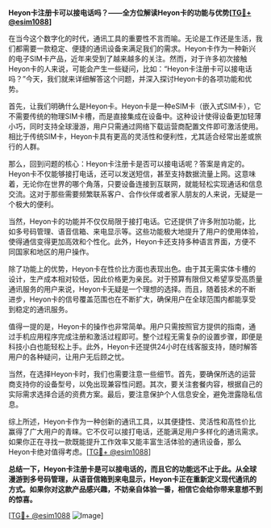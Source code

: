 **Heyon卡注册卡可以接电话吗？——全方位解读Heyon卡的功能与优势[[TG💪+ @esim1088](https://t.me/s/esim1088)]**

在当今这个数字化的时代，通讯工具的重要性不言而喻。无论是工作还是生活，我们都需要一款稳定、便捷的通讯设备来满足我们的需求。Heyon卡作为一种新兴的电子SIM卡产品，近年来受到了越来越多的关注。然而，对于许多初次接触Heyon卡的人来说，可能会产生一些疑问，比如：“Heyon卡注册卡可以接电话吗？”今天，我们就来详细解答这个问题，并深入探讨Heyon卡的各项功能和优势。

首先，让我们明确什么是Heyon卡。Heyon卡是一种eSIM卡（嵌入式SIM卡），它不需要传统的物理SIM卡槽，而是直接集成在设备中。这种设计使得设备更加轻薄小巧，同时支持全球漫游，用户只需通过网络下载运营商配置文件即可激活使用。相比于传统SIM卡，Heyon卡具有更高的灵活性和便利性，尤其适合经常出差或旅行的人群。

那么，回到问题的核心：Heyon卡注册卡是否可以接电话呢？答案是肯定的。Heyon卡不仅能够接打电话，还可以发送短信，甚至支持数据流量上网。这意味着，无论你在世界的哪个角落，只要设备连接到互联网，就能轻松实现通话和信息交流。这对于那些需要频繁联系客户、合作伙伴或者家人朋友的人来说，无疑是一个极大的便利。

当然，Heyon卡的功能并不仅仅局限于接打电话。它还提供了许多附加功能，比如多号码管理、语音信箱、来电显示等。这些功能极大地提升了用户的使用体验，使得通信变得更加高效和个性化。此外，Heyon卡还支持多种语言界面，方便不同国家和地区的用户操作。

除了功能上的优势，Heyon卡在性价比方面也表现出色。由于其无需实体卡槽的设计，生产成本相对较低，因此价格更为亲民。对于预算有限但又希望享受高质量通讯服务的用户来说，Heyon卡无疑是一个理想的选择。而且，随着技术的不断进步，Heyon卡的信号覆盖范围也在不断扩大，确保用户在全球范围内都能享受到稳定的通讯服务。

值得一提的是，Heyon卡的操作也非常简单。用户只需按照官方提供的指南，通过手机应用程序完成注册和激活过程即可。整个过程无需复杂的设置步骤，即便是科技小白也能轻松上手。此外，Heyon卡还提供24小时在线客服支持，随时解答用户的各种疑问，让用户无后顾之忧。

当然，在选择Heyon卡时，我们也需要注意一些细节。首先，要确保所选的运营商支持你的设备型号，以免出现兼容性问题。其次，要关注套餐内容，根据自己的实际需求选择合适的资费方案。最后，要注意保护个人信息安全，避免泄露隐私信息。

综上所述，Heyon卡作为一种创新的通讯工具，以其便捷性、灵活性和高性价比赢得了广大用户的青睐。它不仅可以接打电话，还能满足用户多样化的通讯需求。如果你正在寻找一款既能提升工作效率又能丰富生活体验的通讯设备，那么Heyon卡绝对值得考虑。[[TG💪+ @esim1088](https://t.me/s/esim1088)]

**总结一下，Heyon卡注册卡是可以接电话的，而且它的功能远不止于此。从全球漫游到多号码管理，从语音信箱到来电显示，Heyon卡正在重新定义现代通讯的方式。如果你对这款产品感兴趣，不妨亲自体验一番，相信它会给你带来意想不到的惊喜。**

[[TG💪+ @esim1088](https://t.me/s/esim1088) ![Image](https://i.postimg.cc/4NQfJmqS/Snipaste-2025-05-13-00-14-12.png)]
